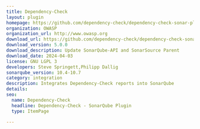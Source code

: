 ```yaml
---
title: Dependency-Check
layout: plugin
homepage: https://github.com/dependency-check/dependency-check-sonar-plugin
organization: OWASP
organization_url: http://www.owasp.org
download_url: https://github.com/dependency-check/dependency-check-sonar-plugin/releases/download/5.0.0/sonar-dependency-check-plugin-5.0.0.jar
download_version: 5.0.0
download_description: Update SonarQube-API and SonarSource Parent
download_date: 2024-04-03
license: GNU LGPL 3
developers: Steve Springett,Philipp Dallig
sonarqube_version: 10.4-10.7
category: integration
description: Integrates Dependency-Check reports into SonarQube
details: 
seo:
  name: Dependency-Check
  headline: Dependency-Check - SonarQube Plugin
  type: ItemPage

---
```

